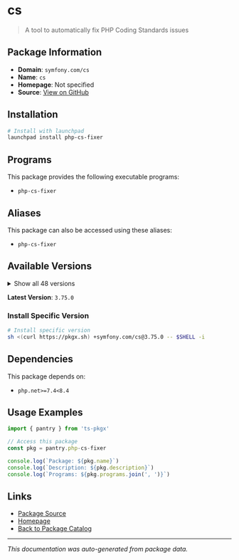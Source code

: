 # cs

> A tool to automatically fix PHP Coding Standards issues

## Package Information

- **Domain**: `symfony.com/cs`
- **Name**: `cs`
- **Homepage**: Not specified
- **Source**: [View on GitHub](https://github.com/pkgxdev/pantry/tree/main/projects/symfony.com/cs/package.yml)

## Installation

```bash
# Install with launchpad
launchpad install php-cs-fixer
```

## Programs

This package provides the following executable programs:

- `php-cs-fixer`

## Aliases

This package can also be accessed using these aliases:

- `php-cs-fixer`

## Available Versions

<details>
<summary>Show all 48 versions</summary>

- `3.75.0`, `3.74.0`, `3.73.1`, `3.73.0`, `3.72.0`
- `3.71.0`, `3.70.2`, `3.70.1`, `3.70.0`, `3.69.1`
- `3.69.0`, `3.68.5`, `3.68.4`, `3.68.3`, `3.68.2`
- `3.68.1`, `3.68.0`, `3.67.1`, `3.67.0`, `3.66.2`
- `3.66.1`, `3.66.0`, `3.65.0`, `3.64.0`, `3.63.2`
- `3.63.1`, `3.62.0`, `3.61.1`, `3.61.0`, `3.60.0`
- `3.59.3`, `3.59.2`, `3.59.1`, `3.59.0`, `3.58.1`
- `3.58.0`, `3.57.2`, `3.57.1`, `3.57.0`, `3.56.2`
- `3.56.1`, `3.56.0`, `3.55.0`, `3.54.0`, `3.53.0`
- `3.52.1`, `3.52.0`, `3.51.0`

</details>

**Latest Version**: `3.75.0`

### Install Specific Version

```bash
# Install specific version
sh <(curl https://pkgx.sh) +symfony.com/cs@3.75.0 -- $SHELL -i
```

## Dependencies

This package depends on:

- `php.net>=7.4<8.4`

## Usage Examples

```typescript
import { pantry } from 'ts-pkgx'

// Access this package
const pkg = pantry.php-cs-fixer

console.log(`Package: ${pkg.name}`)
console.log(`Description: ${pkg.description}`)
console.log(`Programs: ${pkg.programs.join(', ')}`)
```

## Links

- [Package Source](https://github.com/pkgxdev/pantry/tree/main/projects/symfony.com/cs/package.yml)
- [Homepage](#)
- [Back to Package Catalog](../package-catalog.md)

---

*This documentation was auto-generated from package data.*
